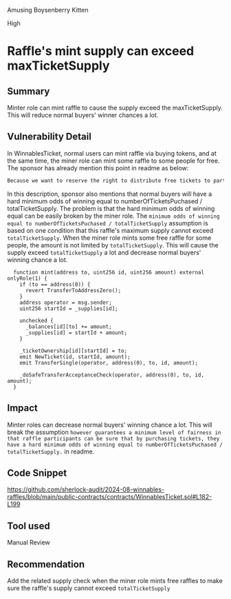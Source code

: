 Amusing Boysenberry Kitten

High

# Raffle's mint supply can exceed maxTicketSupply

## Summary
Minter role can mint raffle to cause the supply exceed the maxTicketSupply. This will reduce normal buyers' winner chances a lot.

## Vulnerability Detail
In WinnablesTicket, normal users can mint raffle via buying tokens, and at the same time, the miner role can mint some raffle to some people for free.
The sponsor has already mention this point in readme as below:
```md
Because we want to reserve the right to distribute free tickets to partners for marketing purposes, the admin can virtually mint out raffle tickets to addresses of their choice. The existence of max ticket supply and max holdings however guarantees a minimum level of fairness in that raffle participants can be sure that by purchasing tickets, they have a hard minimum odds of winning equal to numberOfTicketsPuchased / totalTicketSupply. Therefore, by granting free tickets, admin only reduce their own earnings potential.
```
In this description, sponsor also mentions that normal buyers will have a hard minimum odds of winning equal to numberOfTicketsPuchased / totalTicketSupply.
The problem is that the hard minimum odds of winning equal can be easily broken by the miner role. The `minimum odds of winning equal to numberOfTicketsPuchased / totalTicketSupply` assumption is based on one condition that this raffle's maximum supply cannot exceed `totalTicketSupply`. When the miner role mints some free raffle for some people, the amount is not limited by `totalTicketSupply`. This will cause the supply exceed `totalTicketSupply` a lot and decrease normal buyers' winning chance a lot.

```solidity
  function mint(address to, uint256 id, uint256 amount) external onlyRole(1) {
    if (to == address(0)) {
      revert TransferToAddressZero();
    }
    address operator = msg.sender;
    uint256 startId = _supplies[id];

    unchecked {
      _balances[id][to] += amount;
      _supplies[id] = startId + amount;
    }

    _ticketOwnership[id][startId] = to;
    emit NewTicket(id, startId, amount);
    emit TransferSingle(operator, address(0), to, id, amount);

    _doSafeTransferAcceptanceCheck(operator, address(0), to, id, amount);
  }
```

## Impact
Minter roles can decrease normal buyers' winning chance a lot. This will break the assumption `however guarantees a minimum level of fairness in that raffle participants can be sure that by purchasing tickets, they have a hard minimum odds of winning equal to numberOfTicketsPuchased / totalTicketSupply.` in readme.

## Code Snippet
https://github.com/sherlock-audit/2024-08-winnables-raffles/blob/main/public-contracts/contracts/WinnablesTicket.sol#L182-L199
## Tool used

Manual Review

## Recommendation
Add the related supply check when the miner role mints free raffles to make sure the raffle's supply cannot exceed `totalTicketSupply`